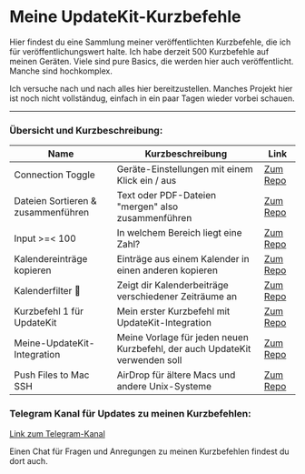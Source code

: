 # Meine UpdateKit-Kurzbefehle

Hier findest du eine Sammlung meiner veröffentlichten Kurzbefehle, die ich für veröffentlichungswert halte. Ich habe derzeit 500 Kurzbefehle auf meinen Geräten. Viele sind pure Basics, die werden hier auch veröffentlicht. Manche sind hochkomplex.

Ich versuche nach und nach alles hier bereitzustellen. Manches Projekt hier ist noch nicht vollständug, einfach in ein paar Tagen wieder vorbei schauen.

---
###  Übersicht und Kurzbeschreibung:

Name | Kurzbeschreibung | Link
--|---|--
Connection Toggle | Geräte-Einstellungen mit einem Klick ein / aus | [Zum Repo](Connection_Toggle_🛠)  
Dateien Sortieren & zusammenführen | Text oder PDF-Dateien "mergen" also zusammenführen | [Zum Repo](Dateien_Sortieren_%26_zusammenführen)  
Input >=< 100  | In welchem Bereich liegt eine Zahl? | [Zum Repo](Input_%3E%3D%3C_100)
Kalendereinträge kopieren  |  Einträge aus einem Kalender in einen anderen kopieren | [Zum Repo](Kalendereinträge_kopieren)
Kalenderfilter 📅 | Zeigt dir Kalenderbeiträge verschiedener Zeiträume an | [Zum Repo](Kalenderfilter_📅)
Kurzbefehl 1 für UpdateKit | Mein erster Kurzbefehl mit UpdateKit-Integration | [Zum Repo](Kurzbefehl_1_für_UpdateKit)
Meine-UpdateKit-Integration | Meine Vorlage für jeden neuen Kurzbefehl, der auch UpdateKit verwenden soll | [Zum Repo](Meine-UpdateKit-Integration)  
Push Files to Mac SSH |  AirDrop für ältere Macs und andere Unix-Systeme |  [Zum Repo](Push_Files_to_Mac_SSH)

### Telegram Kanal für Updates zu meinen Kurzbefehlen:

[Link zum Telegram-Kanal](https://t.me/SC_Updates_Gwadro)

Einen Chat für Fragen und Anregungen zu meinen Kurzbefehlen findest du dort auch.
